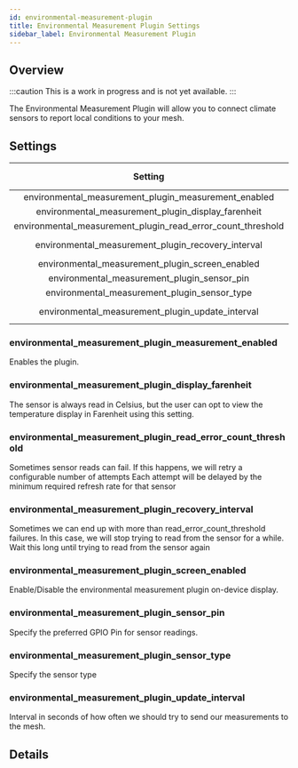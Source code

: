 ```yaml
---
id: environmental-measurement-plugin
title: Environmental Measurement Plugin Settings
sidebar_label: Environmental Measurement Plugin
---
```


## Overview

:::caution
This is a work in progress and is not yet available.
:::

The Environmental Measurement Plugin will allow you to connect climate sensors to report local conditions to your mesh.

## Settings

| Setting | Acceptable Values | Default |
| :-----: | :---------------: | :-----: |
| environmental_measurement_plugin_measurement_enabled | `true`, `false` | `false` |
| environmental_measurement_plugin_display_farenheit | `true`, `false` | `false` |
| environmental_measurement_plugin_read_error_count_threshold | `integer` | `0` |
| environmental_measurement_plugin_recovery_interval | `integer` (seconds) | `0` |
| environmental_measurement_plugin_screen_enabled | `true`, `false` | `0` |
| environmental_measurement_plugin_sensor_pin | `integer` | `0` |
| environmental_measurement_plugin_sensor_type | `DHT11` | `0` |
| environmental_measurement_plugin_update_interval | `integer` (seconds) | `0` |

### environmental_measurement_plugin_measurement_enabled

Enables the plugin.

### environmental_measurement_plugin_display_farenheit

The sensor is always read in Celsius, but the user can opt to view the temperature display in Farenheit using this setting.

### environmental_measurement_plugin_read_error_count_threshold

Sometimes sensor reads can fail. If this happens, we will retry a configurable number of attempts Each attempt will be delayed by the minimum required refresh rate for that sensor

### environmental_measurement_plugin_recovery_interval

Sometimes we can end up with more than read_error_count_threshold failures. In this case, we will stop trying to read from the sensor for a while. Wait this long until trying to read from the sensor again

### environmental_measurement_plugin_screen_enabled

Enable/Disable the environmental measurement plugin on-device display.

### environmental_measurement_plugin_sensor_pin

Specify the preferred GPIO Pin for sensor readings.

### environmental_measurement_plugin_sensor_type

Specify the sensor type

### environmental_measurement_plugin_update_interval

Interval in seconds of how often we should try to send our measurements to the mesh.

## Details
